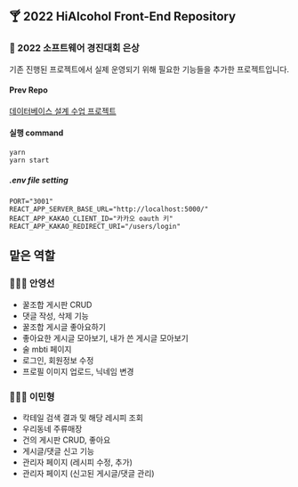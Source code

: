 ## 🍸 2022 HiAlcohol Front-End Repository
### 🥈 2022 <!--성신여자대학교--> 소프트웨어 경진대회 은상

기존 진행된 프로젝트에서 실제 운영되기 위해 필요한 기능들을 추가한 프로젝트입니다.

#### Prev Repo
[데이터베이스 설계 수업 프로젝트](https://github.com/HiAlcohol/HiAlcohol_server)

#### 실행 command
```
yarn
yarn start
```
##### .env file setting
```
PORT="3001"
REACT_APP_SERVER_BASE_URL="http://localhost:5000/"
REACT_APP_KAKAO_CLIENT_ID="카카오 oauth 키"
REACT_APP_KAKAO_REDIRECT_URI="/users/login"
```

## 맡은 역할

### 👩🏻‍💻 안영선

- 꿀조합 게시판 CRUD
- 댓글 작성, 삭제 기능
- 꿀조합 게시글 좋아요하기
- 좋아요한 게시글 모아보기, 내가 쓴 게시글 모아보기
- 술 mbti 페이지
- 로그인, 회원정보 수정
- 프로필 이미지 업로드, 닉네임 변경

### 👩🏻‍💻 이민형
- 칵테일 검색 결과 및 해당 레시피 조회 
- 우리동네 주류매장
- 건의 게시판 CRUD, 좋아요
- 게시글/댓글 신고 기능
- 관리자 페이지 (레시피 수정, 추가)
- 관리자 페이지 (신고된 게시글/댓글 관리)

